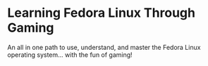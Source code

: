 # Learning Fedora Linux Through Gaming
An all in one path to use, understand, and master the Fedora Linux operating system... with the fun of gaming!

